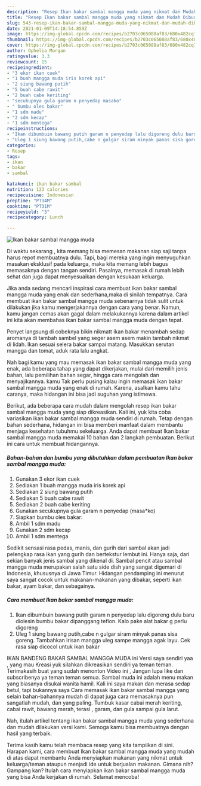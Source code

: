 ```yaml
---
description: "Resep Ikan bakar sambal mangga muda yang nikmat dan Mudah Dibuat"
title: "Resep Ikan bakar sambal mangga muda yang nikmat dan Mudah Dibuat"
slug: 543-resep-ikan-bakar-sambal-mangga-muda-yang-nikmat-dan-mudah-dibuat
date: 2021-01-09T14:18:54.859Z
image: https://img-global.cpcdn.com/recipes/b2703c065088af83/680x482cq70/ikan-bakar-sambal-mangga-muda-foto-resep-utama.jpg
thumbnail: https://img-global.cpcdn.com/recipes/b2703c065088af83/680x482cq70/ikan-bakar-sambal-mangga-muda-foto-resep-utama.jpg
cover: https://img-global.cpcdn.com/recipes/b2703c065088af83/680x482cq70/ikan-bakar-sambal-mangga-muda-foto-resep-utama.jpg
author: Ophelia Morgan
ratingvalue: 3.3
reviewcount: 15
recipeingredient:
- "3 ekor ikan cuek"
- "1 buah mangga muda iris korek api"
- "2 siung bawang putih"
- "5 buah cabe rawit"
- "2 buah cabe keriting"
- "secukupnya gula garam n penyedap masako"
- " bumbu oles bakar"
- "1 sdm madu"
- "2 sdm kecap"
- "1 sdm mentega"
recipeinstructions:
- "Ikan dibumbuin bawang putih garam n penyedap lalu digoreng dulu baru diolesin bumbu bakar dipanggang teflon. Kalo pake alat bakar g perlu digoreng"
- "Uleg 1 siung bawang putih,cabe n gulgar siram minyak panas sisa goreng. Tambahkan irisan mangga uleg sampe mangga agak layu. Cek rasa siap dicocol untuk ikan bakar"
categories:
- Resep
tags:
- ikan
- bakar
- sambal

katakunci: ikan bakar sambal 
nutrition: 123 calories
recipecuisine: Indonesian
preptime: "PT34M"
cooktime: "PT31M"
recipeyield: "3"
recipecategory: Lunch

---
```



![Ikan bakar sambal mangga muda](https://img-global.cpcdn.com/recipes/b2703c065088af83/680x482cq70/ikan-bakar-sambal-mangga-muda-foto-resep-utama.jpg)

Di waktu  sekarang , kita memang bisa memesan makanan siap saji tanpa harus repot membuatnya dulu. Tapi, bagi mereka yang ingin menyuguhkan masakan eksklusif pada keluarga, maka kita memang lebih bagus memasaknya dengan tangan sendiri. Pasalnya, memasak di rumah lebih sehat dan juga dapat menyesuaikan dengan kesukaan keluarga.

Jika anda sedang mencari inspirasi cara membuat ikan bakar sambal mangga muda yang enak dan sederhana,maka di sinilah tempatnya. Cara membuat ikan bakar sambal mangga muda  sebenarnya tidak sulit untuk dilakukan jika kamu mengerjakannya dengan cara yang benar. Namun, kamu jangan cemas akan gagal dalam melakukannya 
karena dalam artikel ini kita akan membahas ikan bakar sambal mangga muda dengan tepat.  

Penyet langsung di cobeknya bikin nikmatt ikan bakar menambah sedap aromanya di tambah sambel yang seger asem asem makin tambah nikmat di lidah. Ikan sesuai selera bakar sampai matang. Masukkan serutan mangga dan tomat, aduk rata lalu angkat.

Nah bagi kamu yang mau memasak ikan bakar sambal mangga muda yang enak, ada beberapa tahap yang dapat dikerjakan, mulai dari memilih jenis bahan, lalu pemilihan bahan segar, hingga cara mengolah dan menyajikannya. kamu Tak perlu pusing kalau ingin memasak ikan bakar sambal mangga muda yang enak di rumah. Karena, asalkan kamu  tahu caranya, maka hidangan ini bisa jadi suguhan yang istimewa.

Berikut, ada beberapa cara mudah dalam mengolah resep ikan bakar sambal mangga muda yang siap dikreasikan. Kali ini, yuk kita coba variasikan ikan bakar sambal mangga muda sendiri di rumah. Tetap dengan bahan sederhana, hidangan ini bisa memberi manfaat dalam membantu menjaga kesehatan tubuhmu sekeluarga. Anda dapat membuat Ikan bakar sambal mangga muda memakai 10 bahan dan 2 langkah pembuatan. Berikut ini cara untuk membuat hidangannya.

<!--inarticleads1-->

##### Bahan-bahan dan bumbu yang dibutuhkan dalam pembuatan Ikan bakar sambal mangga muda:

1. Gunakan 3 ekor ikan cuek
1. Sediakan 1 buah mangga muda iris korek api
1. Sediakan 2 siung bawang putih
1. Sediakan 5 buah cabe rawit
1. Sediakan 2 buah cabe keriting
1. Gunakan secukupnya gula garam n penyedap (masa*ko)
1. Siapkan  bumbu oles bakar:
1. Ambil 1 sdm madu
1. Gunakan 2 sdm kecap
1. Ambil 1 sdm mentega


Sedikit sensasi rasa pedas, manis, dan gurih dari sambal akan jadi pelengkap rasa ikan yang gurih dan bertekstur lembut ini. Hanya saja, dari sekian banyak jenis sambal yang dikenal di. Sambal pencit atau sambal mangga muda merupakan salah satu side dish yang sangat digemari di Indonesia, khususnya di Jawa Timur. Hidangan pendamping ini menurut saya sangat cocok untuk makanan-makanan yang dibakar, seperti ikan bakar, ayam bakar, dan sebagainya. 

<!--inarticleads2-->

##### Cara membuat Ikan bakar sambal mangga muda:

1. Ikan dibumbuin bawang putih garam n penyedap lalu digoreng dulu baru diolesin bumbu bakar dipanggang teflon. Kalo pake alat bakar g perlu digoreng
1. Uleg 1 siung bawang putih,cabe n gulgar siram minyak panas sisa goreng. Tambahkan irisan mangga uleg sampe mangga agak layu. Cek rasa siap dicocol untuk ikan bakar


IKAN BANDENG BAKAR SAMBAL MANGGA MUDA ini Versi saya sendiri yaa , yang mau Kreasi yuk silahkan dikreasikan sendiri ya teman teman. Terimakasih buat yang sudah menonton Video ini , Jangan lupa like dan subscribenya ya teman teman semua. Sambal muda ini adalah menu makan yang biasanya disukai wanita hamil. Kali ini saya makan dan merasa sedap betul, tapi bukannya saya Cara memasak ikan bakar sambal mangga yang selain bahan-bahannya mudah di dapat juga cara memasaknya pun sangatlah mudah, dan yang paling. Tumbuk kasar cabai merah keriting, cabai rawit, bawang merah, terasi , garam, dan gula sampai gula larut. 

Nah, itulah artikel tentang  ikan bakar sambal mangga muda  yang sederhana dan mudah dilakukan versi kami. Semoga kamu bisa membuatnya dengan hasil yang terbaik. 

Terima kasih kamu telah membaca resep yang kita tampilkan di sini. Harapan kami, cara membuat  Ikan bakar sambal mangga muda yang mudah di atas dapat membantu Anda menyiapkan makanan yang nikmat untuk keluarga/teman ataupun menjadi ide untuk berjualan makanan. Gimana nih? Gampang kan? Itulah cara menyiapkan ikan bakar sambal mangga muda yang bisa Anda kerjakan di rumah. Selamat mencoba!


